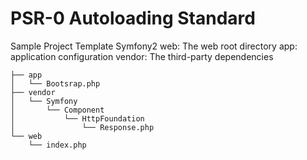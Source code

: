 PSR-0 Autoloading Standard
=================

Sample Project Template Symfony2
web: The web root directory
app: application configuration
vendor: The third-party dependencies


    ├── app
    │   └── Bootsrap.php
    ├── vendor
    │   └── Symfony
    │       └── Component
    │           └── HttpFoundation
    │               └── Response.php
    └── web
        └── index.php
